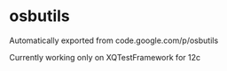 # osbutils
Automatically exported from code.google.com/p/osbutils

Currently working only on XQTestFramework for 12c
